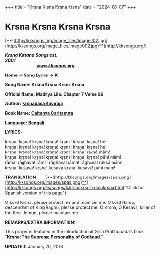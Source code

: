 +++
title = "Krsna Krsna Krsna Krsna"
date = "2024-08-07"
+++

# Krsna Krsna Krsna Krsna
[**![http://kksongs.org/image_files/image002.jpg](http://kksongs.org/image_files/image002.jpg)**](http://kksongs.org/)

**_Krsna Kirtana Songs est. 2001_**                                                                                                                                                 **_www.kksongs.org_**

**[Home](http://kksongs.org/)** **⇒** **[Song Lyrics](http://kksongs.org/lyrics.html)** **⇒** **[K](http://kksongs.org/songs/song_k.html)**

**Song Name: Krsna Krsna Krsna Krsna**

**Official Name: Madhya Lila: Chapter 7 Verse 96**

**Author:** [**Krsnadasa Kaviraja**](http://kksongs.org/authors/list/krsnadasakaviraja.html)

**Book Name: [Caitanya Caritamrta](http://kksongs.org/authors/literature/cc.html)**

**Language:** [**Bengali**](http://kksongs.org/language/list/bengali.html)

**LYRICS:**

kṛṣṇa! kṛṣṇa! kṛṣṇa! kṛṣṇa! kṛṣṇa! kṛṣṇa! kṛṣṇa! he!  
kṛṣṇa! kṛṣṇa! kṛṣṇa! kṛṣṇa! kṛṣṇa! kṛṣṇa! kṛṣṇa! he!  
kṛṣṇa! kṛṣṇa! kṛṣṇa! kṛṣṇa! kṛṣṇa! kṛṣṇa! rakṣā mām!  
kṛṣṇa! kṛṣṇa! kṛṣṇa! kṛṣṇa! kṛṣṇa! kṛṣṇa! kṛṣṇa! pāhi mām!  
rāma! rāghava! rāma! rāghava! rāma! rāghava! rakṣā mām!  
kṛṣṇa! keśava! kṛṣṇa! keśava kṛṣṇa! keśava! pāhi mām!

**TRANSLATION**        [**![http://kksongs.org/images/span.png](http://kksongs.org/images/span.png)**](http://kksongs.org/es/songs/k/krsnakrsnakrsnakrsna.html "Click for Spanish version of this page")

O Lord Krsna, please protect me and maintain me. O Lord Rama, descendant of King Raghu, please protect me. O Krsna, O Kesava, killer of the Kesi demon, please maintain me.

**REMARKS/EXTRA INFORMATION:**

This prayer is featured in the introduction of Srila Prabhupada’s book “**[Krsna: The Supreme Personality of Godhead](http://www.krsnabook.com/)**.”

**UPDATED:** January 20, 2018